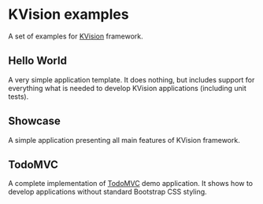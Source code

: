 # KVision examples

A set of examples for [KVision](https://github.com/rjaros/kvision) framework.

## Hello World

A very simple application template. It does nothing, but includes support for everything what is needed 
to develop KVision applications (including unit tests).

## Showcase

A simple application presenting all main features of KVision framework.

## TodoMVC

A complete implementation of [TodoMVC](http://todomvc.com/) demo application. It shows how to develop applications without
standard Bootstrap CSS styling.

